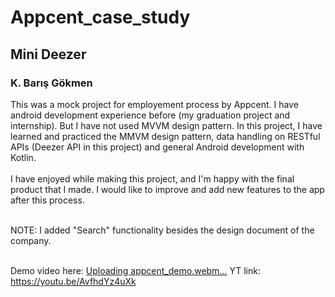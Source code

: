 # Appcent_case_study
## Mini Deezer
### K. Barış Gökmen

This was a mock project for employement process by Appcent. I have android development experience before (my graduation project and internship). But I have not used MVVM design pattern. In this project, I have learned and practiced the MMVM design pattern, data handling on RESTful APIs (Deezer API in this project) and general Android development with Kotlin. <br /><br />
I have enjoyed while making this project, and I'm happy with the final product that I made. I would like to improve and add
new features to the app after this process. <br /><br />

NOTE: I added "Search" functionality besides the design document of the company. <br /><br />

Demo video here:
[Uploading appcent_demo.webm…](https://youtu.be/AvfhdYz4uXk)
YT link: https://youtu.be/AvfhdYz4uXk
